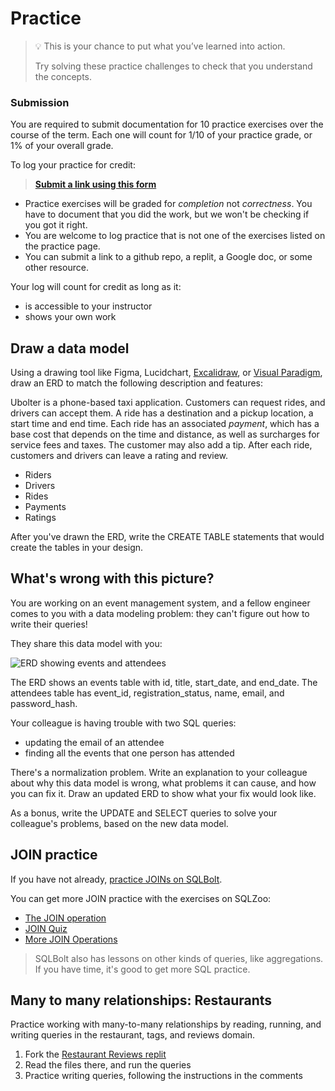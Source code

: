 # Practice

> 💡 This is your chance to put what you’ve learned into action.
>
> Try solving these practice challenges to check that you understand the concepts.

### Submission

You are required to submit documentation for 10 practice exercises over the
course of the term. Each one will count for 1/10 of your practice grade, or 1%
of your overall grade.

To log your practice for credit:

> **[Submit a link using this form](https://forms.gle/z8GVWpkbPAtsu4b98)**

* Practice exercises will be graded for _completion_ not _correctness_. You have
to document that you did the work, but we won't be checking if you got it right.
* You are welcome to log practice that is not one of the exercises listed on the 
practice page.
* You can submit a link to a github repo, a replit, a Google doc, or some other 
resource.

Your log will count for credit as long as it:
- is accessible to your instructor
- shows your own work

## Draw a data model

Using a drawing tool like Figma, Lucidchart, [Excalidraw](https://excalidraw.com/), or [Visual Paradigm](https://online.visual-paradigm.com/diagrams/features/erd-tool/), draw an ERD to match the following description and features:

Ubolter is a phone-based taxi application. Customers can request rides, and drivers can accept them. A ride has a destination and a pickup location, a start time and end time. Each ride has an associated _payment_, which has a base cost that depends on the time and distance, as well as surcharges for service fees and taxes. The customer may also add a tip. After each ride, customers and drivers can leave a rating and review.

- Riders
- Drivers
- Rides
- Payments
- Ratings

After you've drawn the ERD, write the CREATE TABLE statements that would create the tables in your design.

## What's wrong with this picture?

You are working on an event management system, and a fellow engineer comes to you with a data modeling problem: they can't figure out how to write their queries!

They share this data model with you:

![ERD showing events and attendees](/images/event_attendees.png)

The ERD shows an events table with id, title, start_date, and end_date. The attendees table has event_id, registration_status, name, email, and password_hash.

Your colleague is having trouble with two SQL queries:
- updating the email of an attendee
- finding all the events that one person has attended

There's a normalization problem. Write an explanation to your colleague about why this data model is wrong, what problems it can cause, and how you can fix it. Draw an updated ERD to show what your fix would look like.

As a bonus, write the UPDATE and SELECT queries to solve your colleague's problems, based on the new data model.

## JOIN practice

If you have not already, [practice JOINs on SQLBolt](https://sqlbolt.com/lesson/select_queries_with_joins). 

You can get more JOIN practice with the exercises on SQLZoo:
- [The JOIN operation](https://sqlzoo.net/wiki/The_JOIN_operation)
- [JOIN Quiz](https://sqlzoo.net/wiki/JOIN_Quiz)
- [More JOIN Operations](https://sqlzoo.net/wiki/More_JOIN_operations)

> SQLBolt also has lessons on other kinds of queries, like aggregations. If you have time, it's good to get more SQL practice.

## Many to many relationships: Restaurants

Practice working with many-to-many relationships by reading, running, and writing queries in the restaurant, tags, and reviews domain.

1. Fork the [Restaurant Reviews replit](https://replit.com/@kibocurriculum/Restaurant-Reviews)
2. Read the files there, and run the queries
3. Practice writing queries, following the instructions in the comments
